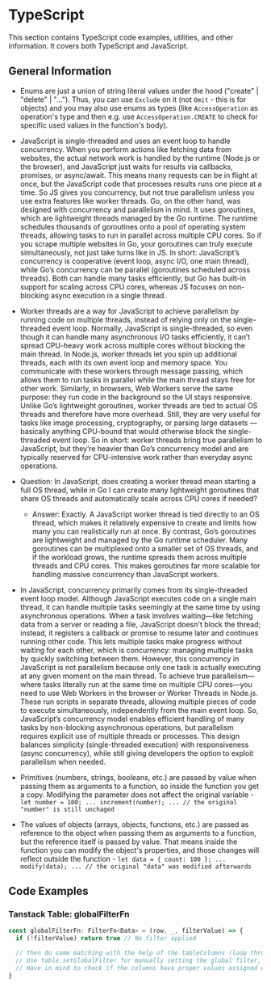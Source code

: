 # TypeScript

This section contains TypeScript code examples, utilities, and other information.
It covers both TypeScript and JavaScript.

## General Information

- Enums are just a union of string literal values under the hood ("create" | "delete" | "..."). Thus, you can use `Exclude` on it (not `Omit` - this is for objects) and you may also use enums as types (like `AccessOperation` as operation's type and then e.g. use `AccessOperation.CREATE` to check for specific used values in the function's body).

- JavaScript is single-threaded and uses an event loop to handle concurrency. When you perform actions like fetching data from websites, the actual network work is handled by the runtime (Node.js or the browser), and JavaScript just waits for results via callbacks, promises, or async/await. This means many requests can be in flight at once, but the JavaScript code that processes results runs one piece at a time. So JS gives you concurrency, but not true parallelism unless you use extra features like worker threads. Go, on the other hand, was designed with concurrency and parallelism in mind. It uses goroutines, which are lightweight threads managed by the Go runtime. The runtime schedules thousands of goroutines onto a pool of operating system threads, allowing tasks to run in parallel across multiple CPU cores. So if you scrape multiple websites in Go, your goroutines can truly execute simultaneously, not just take turns like in JS. In short: JavaScript’s concurrency is cooperative (event loop, async I/O, one main thread), while Go’s concurrency can be parallel (goroutines scheduled across threads). Both can handle many tasks efficiently, but Go has built-in support for scaling across CPU cores, whereas JS focuses on non-blocking async execution in a single thread.

- Worker threads are a way for JavaScript to achieve parallelism by running code on multiple threads, instead of relying only on the single-threaded event loop. Normally, JavaScript is single-threaded, so even though it can handle many asynchronous I/O tasks efficiently, it can’t spread CPU-heavy work across multiple cores without blocking the main thread. In Node.js, worker threads let you spin up additional threads, each with its own event loop and memory space. You communicate with these workers through message passing, which allows them to run tasks in parallel while the main thread stays free for other work. Similarly, in browsers, Web Workers serve the same purpose: they run code in the background so the UI stays responsive. Unlike Go’s lightweight goroutines, worker threads are tied to actual OS threads and therefore have more overhead. Still, they are very useful for tasks like image processing, cryptography, or parsing large datasets — basically anything CPU-bound that would otherwise block the single-threaded event loop. So in short: worker threads bring true parallelism to JavaScript, but they’re heavier than Go’s concurrency model and are typically reserved for CPU-intensive work rather than everyday async operations.

- Question: In JavaScript, does creating a worker thread mean starting a full OS thread, while in Go I can create many lightweight goroutines that share OS threads and automatically scale across CPU cores if needed?
  - Answer: Exactly. A JavaScript worker thread is tied directly to an OS thread, which makes it relatively expensive to create and limits how many you can realistically run at once. By contrast, Go’s goroutines are lightweight and managed by the Go runtime scheduler. Many goroutines can be multiplexed onto a smaller set of OS threads, and if the workload grows, the runtime spreads them across multiple threads and CPU cores. This makes goroutines far more scalable for handling massive concurrency than JavaScript workers.

- In JavaScript, concurrency primarily comes from its single-threaded event loop model. Although JavaScript executes code on a single main thread, it can handle multiple tasks seemingly at the same time by using asynchronous operations. When a task involves waiting—like fetching data from a server or reading a file, JavaScript doesn't block the thread; instead, it registers a callback or promise to resume later and continues running other code. This lets multiple tasks make progress without waiting for each other, which is concurrency: managing multiple tasks by quickly switching between them. However, this concurrency in JavaScript is not parallelism because only one task is actually executing at any given moment on the main thread. To achieve true parallelism—where tasks literally run at the same time on multiple CPU cores—you need to use Web Workers in the browser or Worker Threads in Node.js. These run scripts in separate threads, allowing multiple pieces of code to execute simultaneously, independently from the main event loop. So, JavaScript’s concurrency model enables efficient handling of many tasks by non-blocking asynchronous operations, but parallelism requires explicit use of multiple threads or processes. This design balances simplicity (single-threaded execution) with responsiveness (async concurrency), while still giving developers the option to exploit parallelism when needed.

- Primitives (numbers, strings, booleans, etc.) are passed by value when passing them as arguments to a function, so inside the function you get a copy. Modifying the parameter does not affect the original variable - `let number = 100; ... increment(number); ... // the original "number" is still unchaged`

- The values of objects (arrays, objects, functions, etc.) are passed as reference to the object when passing them as arguments to a function, but the reference itself is passed by value. That means inside the function you can modify the object's properties, and those changes will reflect outside the function - `let data = { count: 100 }; ... modify(data); ... // the original "data" was modified afterwards`


## Code Examples

### Tanstack Table: globalFilterFn

```ts
const globalFilterFn: FilterFn<Data> = (row, _, filterValue) => {
  if (!filterValue) return true // No filter applied

  // then do some matching with the help of the tableColumns (loop through them, get the value of each row's column with getValue and the table columns' id (you get that from the table column in the loop) and then compare the filterValue with the rowValue and if they match, we want to show the row (if not, it's filtered out) -> if at lest one column of a row matches, we want to show the whole row (use `some` to loop through tableColumns and then return this condition in the end with other conditions if needed))
  // Use table.setGlobalFilter for manually setting the global filter, you can pass whatever in there (doesn't just need to be a string for global search term, you can pass an object in there, too (but you will need a custom globalFilterFn))
  // Have in mind to check if the columns have proper values assigned with the accessFn (or called similarly), this needs to match, what you are trying to filter, any values in cell won't be recognized for filtering)
}
```
